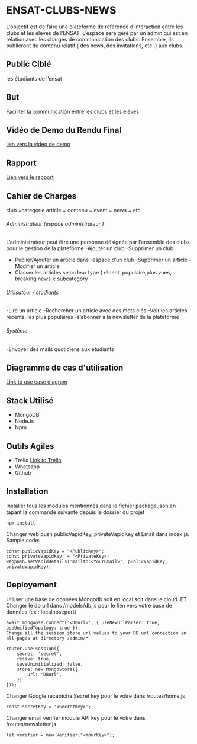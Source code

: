 # ENSAT-CLUBS-NEWS
L'objectif est de faire une plateforme de référence d’interaction entre les clubs et les élèves de l’ENSAT. L’espace sera géré par un admin qui est en relation avec les chargés de communication des clubs. Ensemble, ils publieront du contenu relatif ( des news, des invitations, etc..) aux clubs. 
## Public Ciblé 
 les étudiants de l’ensat
## But
Faciliter la communication entre les clubs et les élèves
## Vidéo de Demo du Rendu Final
[lien vers la vidéo de demo](https://youtube.com)
## Rapport
[Lien vers le rapport](https://drive.google.com)
## Cahier de Charges 
club =categorie
article = contenu = event = news = etc
###### Administrateur (espace administrateur ) 
L’administrateur peut être une personne désignée par l’ensemble des clubs pour le gestion de la plateforme
-Ajouter un club
-Supprimer un club
- Publier/Ajouter un article  dans l’espace d’un club 
-Supprimer un article
-Modifier un article 
- Classer les articles selon leur type ( récent, populaire,plus vues, breaking news ): subcategory
###### Utilisateur / étudiants
-Lire un article
-Rechercher un article avec des mots clés
-Voir les articles récents, les plus populaires
-s’abonner  à la newsletter de la plateforme
######  Système
-Envoyer des mails quotidiens aux étudiants

## Diagramme de cas d'utilisation
[Link to use case diagram ](https://online.visual-paradigm.com/community/share/untitled-diagram-jrdk108ce)

## Stack Utilisé
* MongoDB
* NodeJs
* Npm

## Outils Agiles
* Trello [Link to Trello](https://trello.com/b/420OpsMN/ensat-club-news)
* Whatsapp
* Github

## Installation
Installer tous les modules mentionnés dans le fichier package.json en tapant la commande suivante
depuis le dossier du projet
```
npm install
```
Changer web push publicVapidKey, privateVapidKey et Email dans  index.js. Sample code:
```
const publicVapidKey = "<PublicKey>";  
const privateVapidKey  = "<PrivateKey>;  
webpush.setVapidDetails('mailto:<YourEmail>', publicVapidKey, privateVapidKey);
```  
## Deployement
Utiliser une base de données Mongodb soit en local soit dans le cloud.
ET Changer  le  db url dans  /models/db.js pour le lien vers votre base de données (ex : localhost:port)
```
await mongoose.connect('<DBurl>', { useNewUrlParser: true, useUnifiedTopology: true });  
Change all the session store url values to your DB url connection in all pages at directory /admin/*

router.use(session({
    secret: 'secret',
    resave: true,
    saveUninitialized: false,
    store: new MongoStore({
        url: 'DBurl',
    })
}));
 ```
Changer Google recaptcha Secret key pour le votre dans /routes/home.js
```
const secretKey = '<SecretKey>';
  ```
Changer email verifier module API key pour le votre dans  /routes/newsletter.js
```
let verifier = new Verifier("<YourKey>");
```
